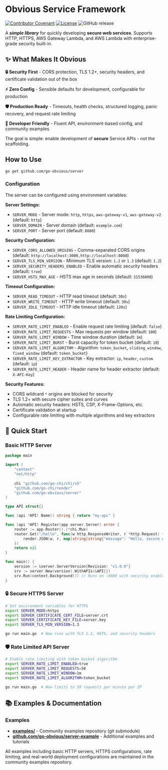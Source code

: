 # Obvious Service Framework

[![Contributor Covenant](https://img.shields.io/badge/Contributor%20Covenant-2.1-4baaaa.svg)](CODE-OF-CONDUCT.md)
[![License](https://img.shields.io/badge/License-Apache%202.0-blue.svg)](LICENSE)
![GitHub release](https://img.shields.io/github/release/go-obvious/server.svg)

A _**simple library**_ for quickly developing **secure web services**. Supports HTTP, HTTPS, AWS Gateway Lambda, and AWS Lambda with enterprise-grade security built-in.

## ✨ What Makes It Obvious

**🔒 Security First** - CORS protection, TLS 1.2+, security headers, and certificate validation out of the box

**⚡ Zero Config** - Sensible defaults for development, configurable for production

**🛡️ Production Ready** - Timeouts, health checks, structured logging, panic recovery, and request rate limiting

**🚀 Developer Friendly** - Fluent API, environment-based config, and community examples

The goal is simple: enable development of **secure** Service APIs - not the scaffolding.


## How to Use

```sh
go get github.com/go-obvious/server
```

### Configuration

The server can be configured using environment variables:

**Server Settings:**
- `SERVER_MODE` - Server mode: `http`, `https`, `aws-gateway-v1`, `aws-gateway-v2` (default: `http`)
- `SERVER_DOMAIN` - Server domain (default: `example.com`)
- `SERVER_PORT` - Server port (default: `8080`)

**Security Configuration:**
- `SERVER_CORS_ALLOWED_ORIGINS` - Comma-separated CORS origins (default: `http://localhost:3000,http://localhost:8080`)
- `SERVER_TLS_MIN_VERSION` - Minimum TLS version: `1.2` or `1.3` (default: `1.2`)
- `SERVER_SECURITY_HEADERS_ENABLED` - Enable automatic security headers (default: `true`)
- `SERVER_HSTS_MAX_AGE` - HSTS max age in seconds (default: `31536000`)

**Timeout Configuration:**
- `SERVER_READ_TIMEOUT` - HTTP read timeout (default: `30s`)
- `SERVER_WRITE_TIMEOUT` - HTTP write timeout (default: `30s`)
- `SERVER_IDLE_TIMEOUT` - HTTP idle timeout (default: `120s`)

**Rate Limiting Configuration:**
- `SERVER_RATE_LIMIT_ENABLED` - Enable request rate limiting (default: `false`)
- `SERVER_RATE_LIMIT_REQUESTS` - Max requests per window (default: `100`)
- `SERVER_RATE_LIMIT_WINDOW` - Time window duration (default: `1m`)
- `SERVER_RATE_LIMIT_BURST` - Burst capacity for token bucket (default: `10`)
- `SERVER_RATE_LIMIT_ALGORITHM` - Algorithm: `token_bucket`, `sliding_window`, `fixed_window` (default: `token_bucket`)
- `SERVER_RATE_LIMIT_KEY_EXTRACTOR` - Key extractor: `ip`, `header`, `custom` (default: `ip`)
- `SERVER_RATE_LIMIT_HEADER` - Header name for header extractor (default: `X-API-Key`)

**Security Features:**
- CORS wildcard `*` origins are blocked for security
- TLS 1.2+ with secure cipher suites and curves
- Automatic security headers: HSTS, CSP, X-Frame-Options, etc.
- Certificate validation at startup
- Configurable rate limiting with multiple algorithms and key extractors

## 🚀 Quick Start

### Basic HTTP Server
```go
package main

import (
    "context"
    "net/http"
    
    chi "github.com/go-chi/chi/v5" 
    "github.com/go-chi/render"
    "github.com/go-obvious/server"
)

type API struct{}

func (api *API) Name() string { return "my-api" }

func (api *API) Register(app server.Server) error {
    router := app.Router().(*chi.Mux)
    router.Get("/hello", func(w http.ResponseWriter, r *http.Request) {
        render.JSON(w, r, map[string]string{"message": "Hello, secure world!"})
    })
    return nil
}

func main() {
    version := &server.ServerVersion{Revision: "v1.0.0"}
    srv := server.New(version).WithAPIs(&API{})
    srv.Run(context.Background()) // Runs on :8080 with security enabled
}
```

### 🔒 Secure HTTPS Server  
```bash
# Set environment variables for HTTPS
export SERVER_MODE=https
export SERVER_CERTIFICATE_CERT_FILE=server.crt
export SERVER_CERTIFICATE_KEY_FILE=server.key
export SERVER_TLS_MIN_VERSION=1.3

go run main.go  # Now runs with TLS 1.3, HSTS, and security headers
```

### 🛡️ Rate Limited API Server
```bash
# Enable rate limiting with token bucket algorithm
export SERVER_RATE_LIMIT_ENABLED=true
export SERVER_RATE_LIMIT_REQUESTS=50
export SERVER_RATE_LIMIT_WINDOW=1m
export SERVER_RATE_LIMIT_ALGORITHM=token_bucket

go run main.go  # Now limits to 50 requests per minute per IP
```

## 📚 Examples & Documentation

### Examples
- **[examples/](./examples/)** - Community examples repository (git submodule)
- **[github.com/go-obvious/server-example](https://github.com/go-obvious/server-example)** - Additional examples and tutorials

All examples including basic HTTP servers, HTTPS configurations, rate limiting, and real-world deployment configurations are maintained in the community examples repository.
